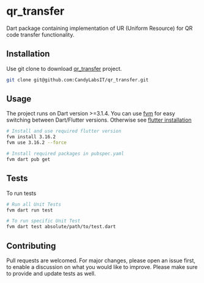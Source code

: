 # qr_transfer
Dart package containing implementation of UR (Uniform Resource) for QR code transfer functionality.

## Installation
Use git clone to download [qr_transfer](https://github.com/CandyLabsIT/qr_transfer) project.
```bash
git clone git@github.com:CandyLabsIT/qr_transfer.git
```

## Usage
The project runs on Dart version >=3.1.4. You can use [fvm](https://fvm.app/docs/getting_started/installation)
for easy switching between Dart/Flutter versions. Otherwise see [flutter installation](https://docs.flutter.dev/get-started/install)
```bash
# Install and use required flutter version
fvm install 3.16.2
fvm use 3.16.2 --force

# Install required packages in pubspec.yaml
fvm dart pub get
```

## Tests
To run tests
```bash
# Run all Unit Tests
fvm dart run test

# To run specific Unit Test
fvm dart test absolute/path/to/test.dart
```

## Contributing
Pull requests are welcomed. For major changes, please open an issue first, to enable a discussion on what you would like to improve. Please make sure to provide and update tests as well. 